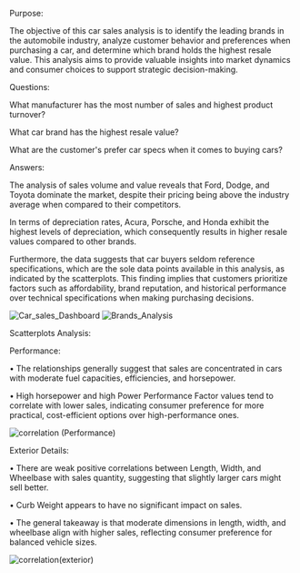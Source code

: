 Purpose:

The objective of this car sales analysis is to identify the leading brands in the automobile industry, analyze customer behavior and preferences when purchasing a car, and determine which brand holds the highest resale value. This analysis aims to provide valuable insights into market dynamics and consumer choices to support strategic decision-making.

Questions:

What manufacturer has the most number of sales and highest product turnover?

What car brand has the highest resale value?

What are the customer's prefer car specs when it comes to buying cars?



Answers:

The analysis of sales volume and value reveals that Ford, Dodge, and Toyota dominate the market, despite their pricing being above the industry average when compared to their competitors.

In terms of depreciation rates, Acura, Porsche, and Honda exhibit the highest levels of depreciation, which consequently results in higher resale values compared to other brands.

Furthermore, the data suggests that car buyers seldom reference specifications, which are the sole data points available in this analysis, as indicated by the scatterplots. This finding implies that customers prioritize factors such as affordability, brand reputation, and historical performance over technical specifications when making purchasing decisions.


![Car_sales_Dashboard](https://github.com/user-attachments/assets/8d07c976-5589-4dac-8008-32ff2211b432)
![Brands_Analysis](https://github.com/user-attachments/assets/028e60e7-2f9f-43dc-a1fc-b2c06ef481c7)


Scatterplots Analysis:



Performance: 

•	The relationships generally suggest that sales are concentrated in cars with moderate fuel capacities, efficiencies, and horsepower.

•	High horsepower and high Power Performance Factor values tend to correlate with lower sales, indicating consumer preference for more practical, cost-efficient options over high-performance ones.

![correlation (Performance)](https://github.com/user-attachments/assets/b1809b97-aad6-4449-9f8f-92726a40e87b)


Exterior Details:

•	There are weak positive correlations between Length, Width, and Wheelbase with sales quantity, suggesting that slightly larger cars might sell better.

•	Curb Weight appears to have no significant impact on sales.

•	The general takeaway is that moderate dimensions in length, width, and wheelbase align with higher sales, reflecting consumer preference for balanced vehicle sizes.

![correlation(exterior)](https://github.com/user-attachments/assets/14a47290-7dee-4e09-94a9-d827ff0c41ac)


